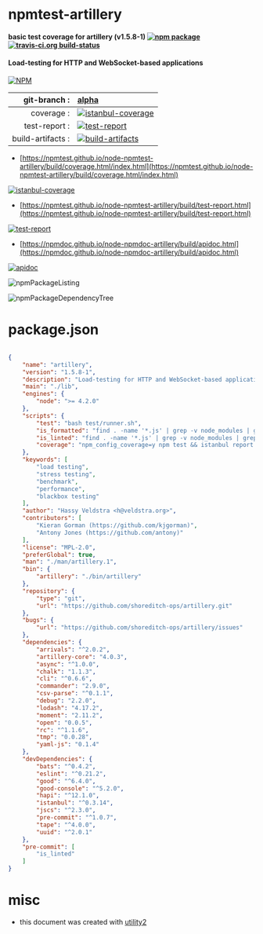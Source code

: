 # npmtest-artillery

#### basic test coverage for  artillery (v1.5.8-1)  [![npm package](https://img.shields.io/npm/v/npmtest-artillery.svg?style=flat-square)](https://www.npmjs.org/package/npmtest-artillery) [![travis-ci.org build-status](https://api.travis-ci.org/npmtest/node-npmtest-artillery.svg)](https://travis-ci.org/npmtest/node-npmtest-artillery)

#### Load-testing for HTTP and WebSocket-based applications

[![NPM](https://nodei.co/npm/artillery.png?downloads=true&downloadRank=true&stars=true)](https://www.npmjs.com/package/artillery)

| git-branch : | [alpha](https://github.com/npmtest/node-npmtest-artillery/tree/alpha)|
|--:|:--|
| coverage : | [![istanbul-coverage](https://npmtest.github.io/node-npmtest-artillery/build/coverage.badge.svg)](https://npmtest.github.io/node-npmtest-artillery/build/coverage.html/index.html)|
| test-report : | [![test-report](https://npmtest.github.io/node-npmtest-artillery/build/test-report.badge.svg)](https://npmtest.github.io/node-npmtest-artillery/build/test-report.html)|
| build-artifacts : | [![build-artifacts](https://npmtest.github.io/node-npmtest-artillery/glyphicons_144_folder_open.png)](https://github.com/npmtest/node-npmtest-artillery/tree/gh-pages/build)|

- [https://npmtest.github.io/node-npmtest-artillery/build/coverage.html/index.html](https://npmtest.github.io/node-npmtest-artillery/build/coverage.html/index.html)

[![istanbul-coverage](https://npmtest.github.io/node-npmtest-artillery/build/screenCapture.buildCi.browser.%252Ftmp%252Fbuild%252Fcoverage.lib.html.png)](https://npmtest.github.io/node-npmtest-artillery/build/coverage.html/index.html)

- [https://npmtest.github.io/node-npmtest-artillery/build/test-report.html](https://npmtest.github.io/node-npmtest-artillery/build/test-report.html)

[![test-report](https://npmtest.github.io/node-npmtest-artillery/build/screenCapture.buildCi.browser.%252Ftmp%252Fbuild%252Ftest-report.html.png)](https://npmtest.github.io/node-npmtest-artillery/build/test-report.html)

- [https://npmdoc.github.io/node-npmdoc-artillery/build/apidoc.html](https://npmdoc.github.io/node-npmdoc-artillery/build/apidoc.html)

[![apidoc](https://npmdoc.github.io/node-npmdoc-artillery/build/screenCapture.buildCi.browser.%252Ftmp%252Fbuild%252Fapidoc.html.png)](https://npmdoc.github.io/node-npmdoc-artillery/build/apidoc.html)

![npmPackageListing](https://npmtest.github.io/node-npmtest-artillery/build/screenCapture.npmPackageListing.svg)

![npmPackageDependencyTree](https://npmtest.github.io/node-npmtest-artillery/build/screenCapture.npmPackageDependencyTree.svg)



# package.json

```json

{
    "name": "artillery",
    "version": "1.5.8-1",
    "description": "Load-testing for HTTP and WebSocket-based applications",
    "main": "./lib",
    "engines": {
        "node": ">= 4.2.0"
    },
    "scripts": {
        "test": "bash test/runner.sh",
        "is_formatted": "find . -name '*.js' | grep -v node_modules | grep -v coverage | xargs jscs --preset=google",
        "is_linted": "find . -name '*.js' | grep -v node_modules | grep -v coverage | xargs eslint",
        "coverage": "npm_config_coverage=y npm test && istanbul report html text-summary"
    },
    "keywords": [
        "load testing",
        "stress testing",
        "benchmark",
        "performance",
        "blackbox testing"
    ],
    "author": "Hassy Veldstra <h@veldstra.org>",
    "contributors": [
        "Kieran Gorman (https://github.com/kjgorman)",
        "Antony Jones (https://github.com/antony)"
    ],
    "license": "MPL-2.0",
    "preferGlobal": true,
    "man": "./man/artillery.1",
    "bin": {
        "artillery": "./bin/artillery"
    },
    "repository": {
        "type": "git",
        "url": "https://github.com/shoreditch-ops/artillery.git"
    },
    "bugs": {
        "url": "https://github.com/shoreditch-ops/artillery/issues"
    },
    "dependencies": {
        "arrivals": "^2.0.2",
        "artillery-core": "4.0.3",
        "async": "^1.0.0",
        "chalk": "1.1.3",
        "cli": "^0.6.6",
        "commander": "2.9.0",
        "csv-parse": "^0.1.1",
        "debug": "2.2.0",
        "lodash": "4.17.2",
        "moment": "2.11.2",
        "open": "0.0.5",
        "rc": "^1.1.6",
        "tmp": "0.0.28",
        "yaml-js": "0.1.4"
    },
    "devDependencies": {
        "bats": "^0.4.2",
        "eslint": "^0.21.2",
        "good": "^6.4.0",
        "good-console": "^5.2.0",
        "hapi": "^12.1.0",
        "istanbul": "^0.3.14",
        "jscs": "^2.3.0",
        "pre-commit": "^1.0.7",
        "tape": "^4.0.0",
        "uuid": "^2.0.1"
    },
    "pre-commit": [
        "is_linted"
    ]
}
```



# misc
- this document was created with [utility2](https://github.com/kaizhu256/node-utility2)
